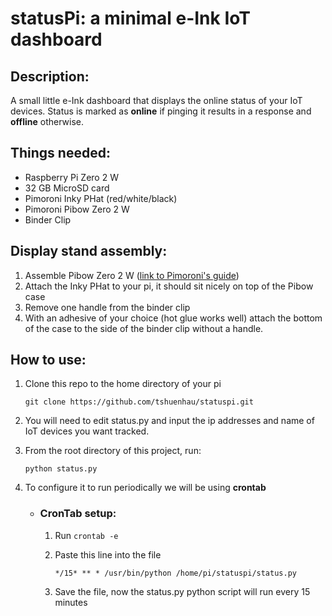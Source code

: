 # statusPi: a minimal e-Ink IoT dashboard
## Description:
A small little e-Ink dashboard that displays the online status of your IoT devices. Status is marked as **online** if pinging it results in a response and **offline** otherwise.
## Things needed:
- Raspberry Pi Zero 2 W
- 32 GB MicroSD card
- Pimoroni Inky PHat (red/white/black)
- Pimoroni Pibow Zero 2 W
- Binder Clip

## Display stand assembly:
1. Assemble Pibow Zero 2 W ([link to Pimoroni's guide](https://learn.pimoroni.com/article/pibow-zero-assembly))
2. Attach the Inky PHat to your pi, it should sit nicely on top of the Pibow case
   <Insert Images>
3. Remove one handle from the binder clip
   <Insert Images>
5. With an adhesive of your choice (hot glue works well) attach the bottom of the case to the side of the binder clip without a handle.
   <Insert Images>
      
## How to use:

1. Clone this repo to the home directory of your pi

   `git clone https://github.com/tshuenhau/statuspi.git`
2. You will need to edit status.py and input the ip addresses and name of IoT devices you want tracked.
3. From the root directory of this project, run:

   `python status.py`
4. To configure it to run periodically we will be using **crontab**
   - ### CronTab setup:
      1. Run `crontab -e`
      2. Paste this line into the file

            `*/15* ** * /usr/bin/python /home/pi/statuspi/status.py`
      1. Save the file, now the status.py python script will run every 15 minutes
